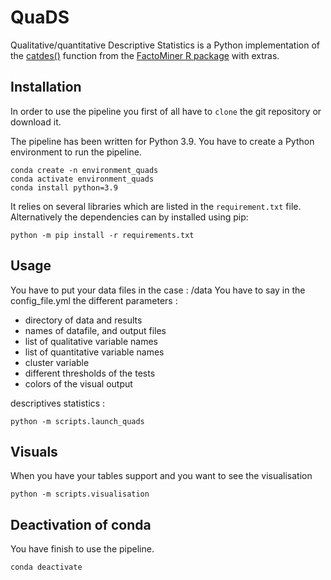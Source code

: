 # QuaDS

Qualitative/quantitative Descriptive Statistics is a Python implementation of the [catdes()](http://factominer.free.fr/factomethods/description-des-modalites.html) function from the [FactoMiner R package](http://factominer.free.fr) with extras.

## Installation
In order to use the pipeline you first of all have to `clone` the git
repository or download it.

The pipeline has been written for Python 3.9. 
You have to create a Python environment to run the pipeline.

    conda create -n environment_quads
    conda activate environment_quads
    conda install python=3.9

It relies on several libraries which are listed in the `requirement.txt` file.
Alternatively the dependencies can by installed using pip:

    python -m pip install -r requirements.txt

## Usage
You have to put your data files in the case : /data
You have to say in the config_file.yml the different parameters :
  - directory of data and results
  - names of datafile, and output files
  - list of qualitative variable names
  - list of quantitative variable names
  - cluster variable
  - different thresholds of the tests
  - colors of the visual output

descriptives statistics :

    python -m scripts.launch_quads
    
## Visuals
When you have your tables support and you want to see the visualisation

    python -m scripts.visualisation


## Deactivation of conda
You have finish to use the pipeline.

    conda deactivate
